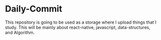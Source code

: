 # Daily-Commit

This repository is going to be used as a storage where I upload things that I study.
This will be mainly about react-native, javascript, data-structures, and Algorithm.
